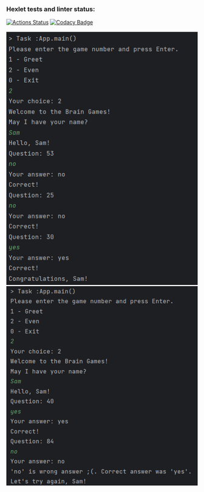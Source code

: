 ### Hexlet tests and linter status:
[![Actions Status](https://github.com/svinkaKar/java-project-61/actions/workflows/hexlet-check.yml/badge.svg)](https://github.com/svinkaKar/java-project-61/actions)
[![Codacy Badge](https://app.codacy.com/project/badge/Grade/4eb6edcc73f74aa688852dc1cd6e24d1)](https://app.codacy.com/gh/svinkaKar/java-project-61/dashboard?utm_source=gh&utm_medium=referral&utm_content=&utm_campaign=Badge_grade)
<br><br>
![correct.png](app%2Fsrc%2Fmain%2Fresources%2Fcorrect.png)
![uncorrect.png](app%2Fsrc%2Fmain%2Fresources%2Funcorrect.png)
